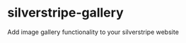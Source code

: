 silverstripe-gallery
====================

Add image gallery functionality to your silverstripe website